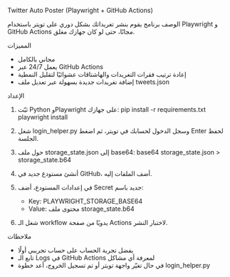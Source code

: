 Twitter Auto Poster (Playwright + GitHub Actions)

الوصف
برنامج يقوم بنشر تغريداتك بشكل دوري على تويتر باستخدام Playwright و GitHub Actions مجانًا، حتى لو كان جهازك مغلق.

المميزات
- مجاني بالكامل
- يعمل 24/7 عبر GitHub Actions
- إعادة ترتيب فقرات التغريدات والهاشتاقات عشوائيًا لتقليل النمطية
- إضافة تغريدات جديدة بسهولة عبر تعديل ملف tweets.json

الإعداد
1. ثبّت Python وPlaywright على جهازك:
   pip install -r requirements.txt
   playwright install

2. شغل login_helper.py وسجل الدخول لحسابك في تويتر، ثم اضغط Enter لحفظ الجلسة.

3. حول ملف storage_state.json إلى base64:
   base64 storage_state.json > storage_state.b64

4. أنشئ مستودع جديد في GitHub، أضف الملفات إليه.

5. في إعدادات المستودع، أضف Secret جديد باسم:
   - Key: PLAYWRIGHT_STORAGE_BASE64
   - Value: محتوى ملف storage_state.b64

6. شغل الـ workflow يدويًا من صفحة Actions لاختبار النشر.

ملاحظات
- يفضل تجربة الحساب على حساب تجريبي أولًا
- تابع الـ Logs في GitHub Actions لمعرفة أي مشاكل
- في حال تغيّر واجهة تويتر أو تم تسجيل الخروج، أعد خطوة login_helper.py
